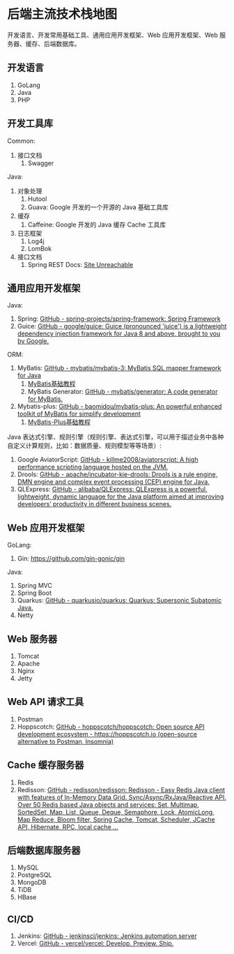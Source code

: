 # 后端主流技术栈地图

开发语言、开发常用基础工具、通用应用开发框架、Web 应用开发框架、Web 服务器、缓存、后端数据库。

## 开发语言

1. GoLang
2. Java
3. PHP

## 开发工具库

Common:
1. 接口文档
	1. Swagger

Java:
1. 对象处理
	1. Hutool
	2. Guava: Google 开发的一个开源的 Java 基础工具库
2. 缓存
	1. Caffeine: Google 开发的 Java 缓存 Cache 工具库
3. 日志框架
	1. Log4j
	2. LomBok
4. 接口文档
	1. Spring REST Docs: [Site Unreachable](https://spring.io/projects/spring-restdocs#overview)

## 通用应用开发框架

Java:
1. Spring: [GitHub - spring-projects/spring-framework: Spring Framework](https://github.com/spring-projects/spring-framework)
2. Guice: [GitHub - google/guice: Guice (pronounced 'juice') is a lightweight dependency injection framework for Java 8 and above, brought to you by Google.](https://github.com/google/guice)

ORM:
1. MyBatis: [GitHub - mybatis/mybatis-3: MyBatis SQL mapper framework for Java](https://github.com/mybatis/mybatis-3)
	1. [MyBatis基础教程](work/component/Back-End/MyBatis/MyBatis基础教程.md)
	2. MyBatis Generator: [GitHub - mybatis/generator: A code generator for MyBatis.](https://github.com/mybatis/generator)
2. Mybatis-plus: [GitHub - baomidou/mybatis-plus: An powerful enhanced toolkit of MyBatis for simplify development](https://github.com/baomidou/mybatis-plus)
	1. [MyBatis-Plus基础教程](work/component/Back-End/MyBatis/MyBatis-Plus基础教程.md)

Java 表达式引擎、规则引擎（规则引擎、表达式引擎，可以用于描述业务中各种自定义计算规则，比如：数据质量、规则模型等等场景）:
1. Google AviatorScript: [GitHub - killme2008/aviatorscript: A high performance scripting language hosted on the JVM.](https://github.com/killme2008/aviatorscript)
2. Drools: [GitHub - apache/incubator-kie-drools: Drools is a rule engine, DMN engine and complex event processing (CEP) engine for Java.](https://github.com/apache/incubator-kie-drools)
3. QLExpress: [GitHub - alibaba/QLExpress: QLExpress is a powerful, lightweight, dynamic language for the Java platform aimed at improving developers’ productivity in different business scenes.](https://github.com/alibaba/QLExpress)

## Web 应用开发框架

GoLang:
1. Gin: https://github.com/gin-gonic/gin

Java:
1. Spring MVC
2. Spring Boot
3. Quarkus: [GitHub - quarkusio/quarkus: Quarkus: Supersonic Subatomic Java.](https://github.com/quarkusio/quarkus)
4. Netty
## Web 服务器

1. Tomcat
2. Apache
3. Nginx
4. Jetty

## Web API 请求工具

1. Postman
2. Hoppscotch: [GitHub - hoppscotch/hoppscotch: Open source API development ecosystem - https://hoppscotch.io (open-source alternative to Postman, Insomnia)](https://github.com/hoppscotch/hoppscotch)

## Cache 缓存服务器

1. Redis
2. Redisson: [GitHub - redisson/redisson: Redisson - Easy Redis Java client with features of In-Memory Data Grid. Sync/Async/RxJava/Reactive API. Over 50 Redis based Java objects and services: Set, Multimap, SortedSet, Map, List, Queue, Deque, Semaphore, Lock, AtomicLong, Map Reduce, Bloom filter, Spring Cache, Tomcat, Scheduler, JCache API, Hibernate, RPC, local cache ...](https://github.com/redisson/redisson)

## 后端数据库服务器

1. MySQL
2. PostgreSQL
3. MongoDB
4. TiDB
5. HBase

## CI/CD

1. Jenkins: [GitHub - jenkinsci/jenkins: Jenkins automation server](https://github.com/jenkinsci/jenkins)
2. Vercel: [GitHub - vercel/vercel: Develop. Preview. Ship.](https://github.com/vercel/vercel)